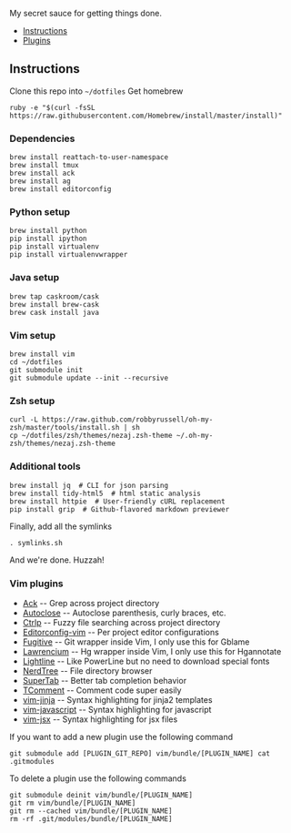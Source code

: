 My secret sauce for getting things done.

* [Instructions](#instructions)
* [Plugins](#vim-plugins)

## Instructions
Clone this repo into `~/dotfiles`
Get homebrew
```
ruby -e "$(curl -fsSL https://raw.githubusercontent.com/Homebrew/install/master/install)"
```

### Dependencies
```
brew install reattach-to-user-namespace
brew install tmux
brew install ack
brew install ag
brew install editorconfig
```

### Python setup
```
brew install python
pip install ipython
pip install virtualenv
pip install virtualenvwrapper
```

### Java setup
```
brew tap caskroom/cask
brew install brew-cask
brew cask install java
```

### Vim setup
```
brew install vim
cd ~/dotfiles
git submodule init
git submodule update --init --recursive
```

### Zsh setup
```
curl -L https://raw.github.com/robbyrussell/oh-my-zsh/master/tools/install.sh | sh
cp ~/dotfiles/zsh/themes/nezaj.zsh-theme ~/.oh-my-zsh/themes/nezaj.zsh-theme
```

### Additional tools
```
brew install jq  # CLI for json parsing
brew install tidy-html5  # html static analysis
brew install httpie  # User-friendly cURL replacement
pip install grip  # Github-flavored markdown previewer
```

Finally, add all the symlinks
```
. symlinks.sh
```

And we're done. Huzzah!

### Vim plugins
* [Ack][Ack] -- Grep across project directory
* [Autoclose][Autoclose] -- Autoclose parenthesis, curly braces, etc.
* [Ctrlp][Ctrlp] -- Fuzzy file searching across project directory
* [Editorconfig-vim][editconfig] -- Per project editor configurations
* [Fugitive][Fugitive]  -- Git wrapper inside Vim, I only use this for Gblame
* [Lawrencium][Lawrencium]  -- Hg wrapper inside Vim, I only use this for Hgannotate
* [Lightline][Lightline] -- Like PowerLine but no need to download special fonts
* [NerdTree][NerdTree] -- File directory browser
* [SuperTab][SuperTab] -- Better tab completion behavior
* [TComment][TComment] -- Comment code super easily
* [vim-jinja][vim-jinja] -- Syntax highlighting for jinja2 templates
* [vim-javascript][vim-javascript] -- Syntax highlighting for javascript
* [vim-jsx][vim-jsx] -- Syntax highlighting for jsx files

If you want to add a new plugin use the following command
```
git submodule add [PLUGIN_GIT_REPO] vim/bundle/[PLUGIN_NAME] cat .gitmodules
```

To delete a plugin use the following commands
```
git submodule deinit vim/bundle/[PLUGIN_NAME]
git rm vim/bundle/[PLUGIN_NAME]
git rm --cached vim/bundle/[PLUGIN_NAME]
rm -rf .git/modules/bundle/[PLUGIN_NAME]
```

[Ack]: https://github.com/mileszs/ack.vim.git
[Autoclose]: https://github.com/Townk/vim-autoclose
[editconfig]: https://github.com/editorconfig/editorconfig-vim
[CtrlP]: https://github.com/kien/ctrlp.vim.git
[Fugitive]: https://github.com/tpope/vim-fugitive
[Lawrencium]: https://github.com/ludovicchabant/vim-lawrencium
[LightLine]: https://github.com/itchyny/lightline.vim
[NerdTree]: https://github.com/scrooloose/nerdtree.git
[SuperTab]: https://github.com/ervandew/supertab]
[TComment]: https://github.com/tomtom/tcomment_vim
[vim-jinja]: https://github.com/mitsuhiko/vim-jinja
[vim-javascript]: https://github.com/pangloss/vim-javascript
[vim-jsx]: https://github.com/mxw/vim-jsx

